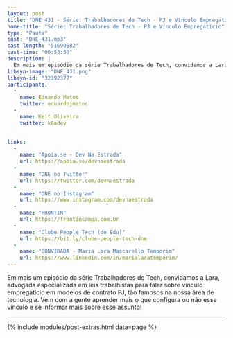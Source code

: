 ```yaml
---
layout: post
title: "DNE 431 - Série: Trabalhadores de Tech - PJ e Vínculo Empregatício"
home-title: "Série: Trabalhadores de Tech - PJ e Vínculo Empregatício"
type: "Pauta"
cast: "DNE_431.mp3"
cast-length: "51690582"
cast-time: "00:53:50"
description: |
  Em mais um episódio da série Trabalhadores de Tech, convidamos a Lara, advogada especializada em leis trabalhistas para falar sobre vínculo empregatício em modelos de contrato PJ, tão famosos na nossa área de tecnologia. Vem com a gente aprender mais o que configura ou não esse vínculo e se informar mais sobre esse assunto!
libsyn-image: "DNE_431.png"
libsyn-id: "32392377"
participants:
  -
    name: Eduardo Matos
    twitter: eduardojmatos
  -
    name: Keit Oliveira
    twitter: k8adev

    
links:
  -
    name: "Apoia.se - Dev Na Estrada"
    url: https://apoia.se/devnaestrada
  -
    name: "DNE no Twitter"
    url: https://twitter.com/devnaestrada
  -
    name: "DNE no Instagram"
    url: https://www.instagram.com/devnaestrada
  -
    name: "FRONTIN"
    url: https://frontinsampa.com.br
  -
    name: "Clube People Tech (do Edu)"
    url: https://bit.ly/clube-people-tech-dne 
  -
    name: "CONVIDADA - Maria Lara Mascarello Temporim"
    url: https://www.linkedin.com/in/marialaratemporim/
---
```


Em mais um episódio da série Trabalhadores de Tech, convidamos a Lara, advogada especializada em leis trabalhistas para falar sobre vínculo empregatício em modelos de contrato PJ, tão famosos na nossa área de tecnologia. Vem com a gente aprender mais o que configura ou não esse vínculo e se informar mais sobre esse assunto!

---

{% include modules/post-extras.html data=page %}
